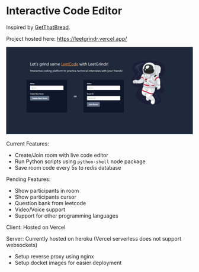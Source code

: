# Interactive Code Editor

Inspired by [GetThatBread](https://github.com/TanLeYang/GetThatBread).

Project hosted here: https://leetgrindr.vercel.app/ 

![Home](/leetgrindr_home.png)

Current Features:
- Create/Join room with live code editor
- Run Python scripts using `python-shell` node package
- Save room code every 5s to redis database

Pending Features:
- Show participants in room
- Show participants cursor
- Question bank from leetcode
- Video/Voice support
- Support for other programming languages

Client: Hosted on Vercel

Server: Currently hosted on heroku
(Vercel serverless does not support websockets)
- Setup reverse proxy using nginx
- Setup docket images for easier deployment